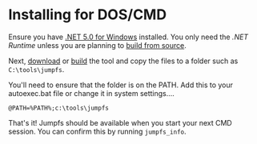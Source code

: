 # Installing for DOS/CMD

Ensure you have [.NET 5.0 for Windows](https://dotnet.microsoft.com/download/dotnet/5.0) installed.  You only need the *.NET Runtime* unless you are planning to [build from source](doc/buildFromSource.md).

Next, [download](doc/download.md) or [build](doc/buildFromSource.md) the tool and copy the files to a folder such as `C:\tools\jumpfs`.    

You'll need to ensure that the folder is on the PATH.  Add this to your autoexec.bat file or change it in system settings....

```
@PATH=%PATH%;c:\tools\jumpfs
```

That's it!  Jumpfs should be available when you start your next CMD session.  You can confirm this by running `jumpfs_info`.




